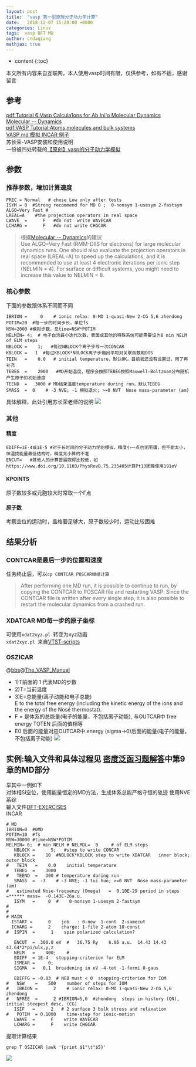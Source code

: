 ```yaml
---
layout: post
title:  "vasp 第一型原理分子动力学计算"
date:   2018-12-07 15:20:00 +0800
categories: Linux
tags:  vasp DFT MD
author: cndaqiang
mathjax: true
---
```

* content
{:toc}

本文所有内容来自互联网，本人使用vasp时间有限，仅供参考，如有不适，感谢留言






## 参考
[pdf:Tutorial 6:Vasp Calcula1ons for Ab Ini'o Molecular Dynamics](https://wiki.bnl.gov/CFN-Computation/images/3/3f/Tutorial6.pdf)
<br>[Molecular -- Dynamics](https://cms.mpi.univie.ac.at/vasp/vasp/Molecular_Dynamics.html)
<br>[pdf:VASP Tutorial:Atoms,molecules,and bulk systems](https://www.nersc.gov/assets/Uploads/VASP-tutorial-AtomsMoleculesBulk.pdf)
<br>[VASP md 模拟 INCAR 例子 ](http://blog.163.com/xiaowei_090513/blog/static/1177183592010099379680)
<br>苏长荣-VASP安装和使用说明
<br>一份被四处转载的[【原创】vasp的分子动力学模拟](http://muchong.com/t-1744011-1)

## 参数

### 推荐参数，增加计算速度

```
PREC = Normal   # chose Low only after tests
ISYM = 0  #Strong recommend for MD 0 ;  0-nonsym 1-usesym 2-fastsym
ALGO=Very Fast #
LREAL=A    #the projection operators in real space 
LWAVE  =      F   #do not  write WAVECAR
LCHARG =      F   #do not write CHGCAR
```

>根据[Molecular -- Dynamics](https://cms.mpi.univie.ac.at/vasp/vasp/Molecular_Dynamics.html)的建议<br>Use ALGO=Very Fast (RMM-DIIS for electrons) for large molecular dynamics runs. One should also evaluate the projection operators in real space (LREAL=A) to speed up the calculations, and it is recommended to use at least 4 electronic iterations per ionic step (NELMIN = 4). For surface or difficult systems, you might need to increase this value to NELMIN = 8.

### 核心参数
下面的参数跟体系不同而不同
```
IBRION =     0    # ionic relax: 0-MD 1-quasi-New 2-CG 5,6 zhendong
POTIM=20  #每一步的时间步长，单位fs
NSW=2000 #模拟步数，总time=NSW*POTIM
NELMIN= 4;  # 电子自洽最小迭代次数，表面或其他的特殊系统可能需要设为8 min NELM of ELM steps
NBLOCK =    1;   #每过NBLOCK个离子步写一次CONCAR
KBLOCK =   1  #每过KBLOCK*NBLOCK离子步输出平均对关联函数和DOS
TEIN   =    0.0   # initial temperature，默认0K，目前我还没有设置过，用了再补充
TEBEG  =    2000   #MD开始温度，程序会按照TEBEG按照Maxwell-Boltzman分布随机产生原子的初始速度
TEEND  =   3000 # MD结束温度temperature during run，默认TEBEG
SMASS  =  0    # -3 NVE; -1 模拟退火; >=0 NVT  Nose mass-parameter (am)
```
具体解释，此处引用苏长荣老师的说明
![](/uploads/2018/12/md1.jpg)

### 其他
#### 精度
```
EDIFF=1E-4或1E-5 #对于长时间的分子动力学的模拟，精度小一点也无所谓，但不能太小，恒温找能量最低结构时，精度太小算的不准
ENCUT=   #其他人的计算普遍取得比较低，如https://www.doi.org/10.1103/PhysRevB.75.235405计算Pt13团簇使用191eV
```
#### KPOINTS 
原子数较多或元胞较大时常取一个Γ点

#### 原子数
考察空位的运动时，晶格要足够大，原子数较少时，运动比较困难

## 结果分析

### CONTCAR是最后一步的位置和速度
任务终止后，可以`cp CONTCAR POSCAR继续计算`
>After performing one MD run, it is possible to continue to run, by copying the CONTCAR to POSCAR file and restarting VASP. Since the CONTCAR file is written after every single step, it is also possible to restart the molecular dynamics from a crashed run.

### XDATCAR MD每一步的原子坐标
可使用`xdat2xyz.pl `转变为xyz动画<br>
`xdat2xyz.pl `来自[VTST-scripts](http://theory.cm.utexas.edu/vtsttools/scripts.html)


### OSZICAR
@[bbs](https://www.bigbrosci.com/)@[The_VASP_Manual](https://cms.mpi.univie.ac.at/wiki/index.php/OSZICAR)
- 1)T前面的 1 代表MD的步数
- 2)T=当前温度
- 3)E=总能量(离子动能和电子总能) <br>E to the total free energy (including the kinetic energy of the ions and the energy of the Nosé thermostat).
- F = 是体系的总能量(电子的能量，不包括离子动能), 与OUTCAR中 free energy TOTEN 后面的值相等
- E0 后面的能量对应OUTCAR中 energy (sigma->0)后面的能量(电子的能量，不包括离子动能)
![](/uploads/2018/12/md2.png)



## 实例:输入文件和具体过程见 [密度泛函习题解答](https://github.com/cndaqiang/DFT-EXERCISES)中第9章的MD部分
举其中一例如下<br>
对体相Si空位，使用能量恒定的MD方法，生成体系总能严格守恒的轨迹
使用NVE系综<br>
输入文件[DFT-EXERCISES](https://github.com/cndaqiang/DFT-EXERCISES/tree/master/9/Si/Si-NVE)<br>
INCAR
```
# MD
IBRION=0  #0MD
POTIM=10  #fs
NSW=30000 #time=NSW*POTIM
NELMIN= 6;  # min NELM # NELMDL=  0     # of ELM steps
   NBLOCK =      5;   #step to write CONCAR
   KBLOCK =    10  #NBLOCK*KBLOCK step to write XDATCAR   inner block; outer block
#   TEIN   =    0.0    initial temperature
   TEBEG  =    3000 
#   TEEND  =   300 # temperature during run
   SMASS  =  -3    # -3 NVE; -1 tui huo; >=0 NVT  Nose mass-parameter (am)
#   estimated Nose-frequenzy (Omega)   =  0.10E-29 period in steps =****** mass=  -0.143E-26a.u.
   ISYM   =     0  #    0-nonsym 1-usesym 2-fastsym
#
#
# MAIN
  ISTART =      0    job   : 0-new  1-cont  2-samecut
  ICHARG =      2    charge: 1-file 2-atom 10-const
#  ISPIN  =      1    spin polarized calculation?

   ENCUT  =  300.0 eV  #   36.75 Ry    6.06 a.u.  14.43 14.43 43.64*2*pi/ulx,y,z
   NELM   =    400;    #   
   EDIFF  = 1E-4   stopping-criterion for ELM
   ISMEAR =     0;
   SIGMA  =   0.1  broadening in eV -4-tet -1-fermi 0-gaus

   EDIFFG = -0.03  # NEB must < 0  stopping-criterion for IOM
#   NSW    =    500    number of steps for IOM        
#   IBRION =      2    # ionic relax: 0-MD 1-quasi-New 2-CG 5,6 zhendong 
#   NFREE  =      2 #IBRION=5,6  #zhendong  steps in history (QN), initial steepest desc. (CG)
   ISIF   =      2   # 2 surface 3 bulk stress and relaxation
#   POTIM  = 0.1000    time-step for ionic-motion   
   LWAVE  =      F    write WAVECAR
   LCHARG =      F    write CHGCAR

```
提取计算结果
```
grep T OSZICAR |awk '{print $1"\t"$5}'
```
![](/uploads/2018/12/md3.jpg)
